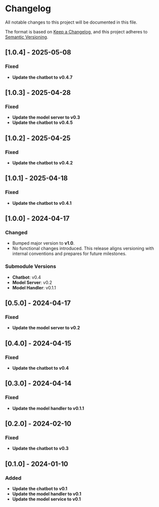 # Changelog

All notable changes to this project will be documented in this file.

The format is based on [Keep a Changelog](https://keepachangelog.com/en/1.1.0/),
and this project adheres to [Semantic Versioning](https://semver.org/spec/v2.0.0.html).

## [1.0.4] - 2025-05-08

### Fixed
- **Update the chatbot to v0.4.7**



## [1.0.3] - 2025-04-28

### Fixed
- **Update the model server to v0.3**
- **Update the chatbot to v0.4.5**



## [1.0.2] - 2025-04-25

### Fixed

- **Update the chatbot to v0.4.2**



## [1.0.1] - 2025-04-18

### Fixed

- **Update the chatbot to v0.4.1**


## [1.0.0] - 2024-04-17

### Changed
- Bumped major version to **v1.0**.
- No functional changes introduced. This release aligns versioning with internal conventions and prepares for future milestones.

### Submodule Versions
- **Chatbot**: v0.4
- **Model Server**: v0.2
- **Model Handler**: v0.1.1


## [0.5.0] - 2024-04-17

### Fixed

- **Update the model server to v0.2**


## [0.4.0] - 2024-04-15

### Fixed

- **Update the chatbot to v0.4**


## [0.3.0] - 2024-04-14

### Fixed

- **Update the model handler to v0.1.1**


## [0.2.0] - 2024-02-10

### Fixed

- **Update the chatbot to v0.3**


## [0.1.0] - 2024-01-10

### Added

- **Update the chatbot to v0.1**
- **Update the model handler to v0.1**
- **Update the model service to v0.1**




